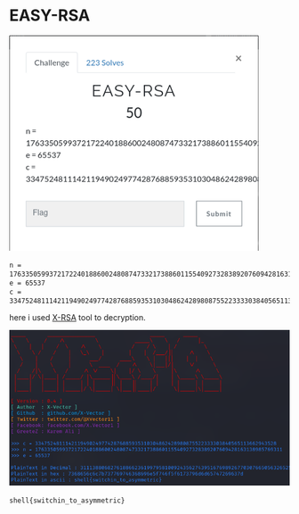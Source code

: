 # EASY-RSA

![](img/chal.png)

```
n = 1763350599372172240188600248087473321738860115540927328389207609428163138985769311
e = 65537
c = 33475248111421194902497742876885935310304862428980875522333303840565113662943528
```
here i used [X-RSA](https://github.com/X-Vector/X-RSA) tool to decryption.

![](img/flag.png)

```shell{switchin_to_asymmetric}```
